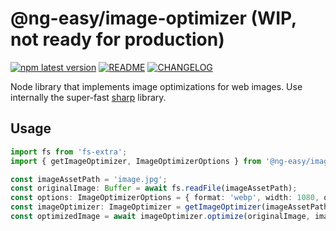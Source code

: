 # @ng-easy/image-optimizer (WIP, not ready for production)

[![npm latest version](https://img.shields.io/npm/v/@ng-easy/image-optimizer/latest.svg)](https://www.npmjs.com/package/@ng-easy/image-optimizer) [![README](https://img.shields.io/badge/README--green.svg)](/libs/image-optimizer/README.md) [![CHANGELOG](https://img.shields.io/badge/CHANGELOG--orange.svg)](/libs/image-optimizer/CHANGELOG.md)

Node library that implements image optimizations for web images. Use internally the super-fast [sharp](https://sharp.pixelplumbing.com/) library.

## Usage

```ts
import fs from 'fs-extra';
import { getImageOptimizer, ImageOptimizerOptions } from '@ng-easy/image-optimizer';

const imageAssetPath = 'image.jpg';
const originalImage: Buffer = await fs.readFile(imageAssetPath);
const options: ImageOptimizerOptions = { format: 'webp', width: 1080, quality: 70 };
const imageOptimizer: ImageOptimizer = getImageOptimizer(imageAssetPath, originalImage);
const optimizedImage = await imageOptimizer.optimize(originalImage, imageOptimizationTest.options); // Optimized image as a Buffer
```
